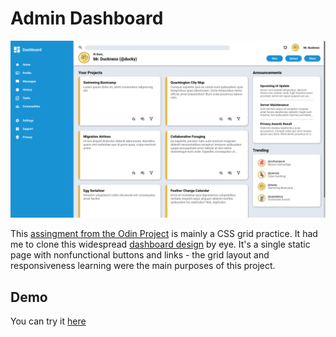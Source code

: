 # Admin Dashboard
![Screenshot](/demo/demo-adminod.png)

This [assingment from the Odin Project](https://www.theodinproject.com/lessons/intermediate-html-and-css-admin-dashboard) is mainly a CSS grid practice. It had me to clone this widespread [dashboard design](https://cdn.statically.io/gh/TheOdinProject/curriculum/43cc6ab69fdfbef40d431a65677d2144668930ac/intermediate_html_css/grid/project_admin_dashboard/imgs/dashboard-project.png) by eye. It's a single static page with nonfunctional buttons and links - the grid layout and responsiveness learning were the main purposes of this project.

## Demo
You can try it [here](https://rafaelmoreton.github.io/admin-dashboard/)